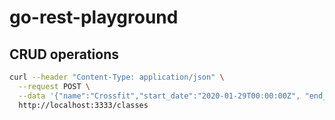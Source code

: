 # go-rest-playground


## CRUD operations

```sh
curl --header "Content-Type: application/json" \
  --request POST \
  --data '{"name":"Crossfit","start_date":"2020-01-29T00:00:00Z", "end_date": "2020-01-29T00:00:00Z", "capacity": 100}' \
  http://localhost:3333/classes
```